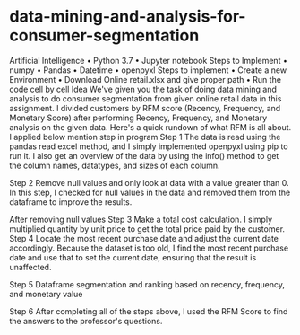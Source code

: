 # data-mining-and-analysis-for-consumer-segmentation
Artificial Intelligence
• Python 3.7
• Jupyter notebook Steps to Implement
• numpy
• Pandas
• Datetime
• openpyxl
Steps to implement
• Create a new Environment
• Download Online retail.xlsx and give proper path
• Run the code cell by cell
Idea
We've given you the task of doing data mining and analysis to do consumer segmentation from given online retail data in this assignment. I divided customers by RFM score (Recency, Frequency, and Monetary Score) after performing Recency, Frequency, and Monetary analysis on the given data. Here's a quick rundown of what RFM is all about.
I applied below mention step in program
Step 1
The data is read using the pandas read excel method, and I simply implemented openpyxl using pip to run it. I also get an overview of the data by using the info() method to get the column names, datatypes, and sizes of each column.
 
  Step 2
Remove null values and only look at data with a value greater than 0.
In this step, I checked for null values in the data and removed them from the dataframe to improve the results.
 
After removing null values
  Step 3
Make a total cost calculation.
I simply multiplied quantity by unit price to get the total price paid by the customer.
Step 4
Locate the most recent purchase date and adjust the current date accordingly.
Because the dataset is too old, I find the most recent purchase date and use that to set the current date, ensuring that the result is unaffected.
   
Step 5
Dataframe segmentation and ranking based on recency, frequency, and monetary value
   
Step 6
After completing all of the steps above, I used the RFM Score to find the answers to the professor's questions.
   
    
